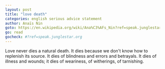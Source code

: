 ```yaml
---
layout: post
title: "love death"
categories: english serious advice statement
author: Anaïs Nin
goto: https://en.wikipedia.org/wiki/Ana%C3%AFs_Nin?ref=speak.junglestar.org
go: read
gocheck: #?ref=speak.junglestar.org
---
```

Love never dies a natural death. It dies because we don't know how to replenish its source. It dies of blindness and errors and betrayals. It dies of illness and wounds; it dies of weariness, of witherings, of tarnishing.

